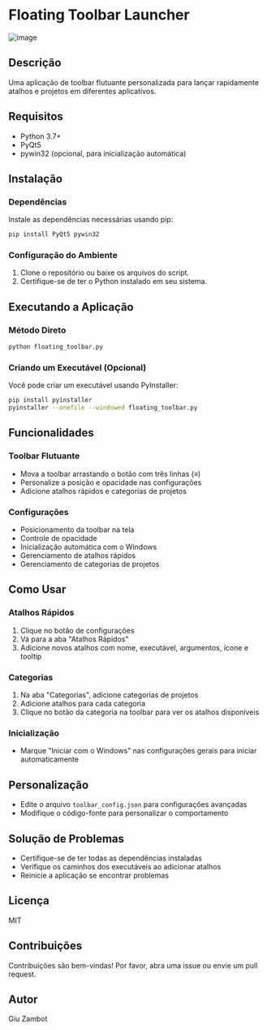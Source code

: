 # Floating Toolbar Launcher

![image](https://github.com/user-attachments/assets/2240ef86-3ea9-4d9d-b76e-9d1c47655a54)

## Descrição

Uma aplicação de toolbar flutuante personalizada para lançar rapidamente atalhos e projetos em diferentes aplicativos.

## Requisitos

- Python 3.7+
- PyQt5
- pywin32 (opcional, para inicialização automática)

## Instalação

### Dependências

Instale as dependências necessárias usando pip:

```bash
pip install PyQt5 pywin32
```

### Configuração do Ambiente

1. Clone o repositório ou baixe os arquivos do script.
2. Certifique-se de ter o Python instalado em seu sistema.

## Executando a Aplicação

### Método Direto

```bash
python floating_toolbar.py
```

### Criando um Executável (Opcional)

Você pode criar um executável usando PyInstaller:

```bash
pip install pyinstaller
pyinstaller --onefile --windowed floating_toolbar.py
```

## Funcionalidades

### Toolbar Flutuante

- Mova a toolbar arrastando o botão com três linhas (≡)
- Personalize a posição e opacidade nas configurações
- Adicione atalhos rápidos e categorias de projetos

### Configurações

- Posicionamento da toolbar na tela
- Controle de opacidade
- Inicialização automática com o Windows
- Gerenciamento de atalhos rápidos
- Gerenciamento de categorias de projetos

## Como Usar

### Atalhos Rápidos

1. Clique no botão de configurações
2. Vá para a aba "Atalhos Rápidos"
3. Adicione novos atalhos com nome, executável, argumentos, ícone e tooltip

### Categorias

1. Na aba "Categorias", adicione categorias de projetos
2. Adicione atalhos para cada categoria
3. Clique no botão da categoria na toolbar para ver os atalhos disponíveis

### Inicialização

- Marque "Iniciar com o Windows" nas configurações gerais para iniciar automaticamente

## Personalização

- Edite o arquivo `toolbar_config.json` para configurações avançadas
- Modifique o código-fonte para personalizar o comportamento

## Solução de Problemas

- Certifique-se de ter todas as dependências instaladas
- Verifique os caminhos dos executáveis ao adicionar atalhos
- Reinicie a aplicação se encontrar problemas

## Licença

MIT

## Contribuições

Contribuições são bem-vindas! Por favor, abra uma issue ou envie um pull request.

## Autor

Giu Zambot
